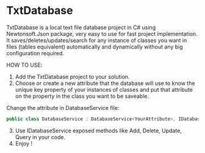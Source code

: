 # TxtDatabase

TxtDatabase is a local text file database project in C# using Newtonsoft.Json package, very easy to use for fast project implementation.
It saves/deletes/updates/search for any instance of classes you want in files (tables equivalent) automatically and dynamically without any big configuration required.

HOW TO USE:
1) Add the TxtDatabase project to your solution.
2) Choose or create a new attribute that the database will use to know the unique key property of your instances of classes and put that attribute on the property in the class you want to be saveable.

Change the attribute in DatabaseService file:
``` C#
public class DatabaseService : DatabaseService<YourAttribute>, IDatabaseService
```

3) Use IDatabaseService exposed methods like Add, Delete, Update, Query in your code.
4) Enjoy !
